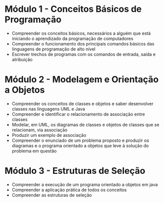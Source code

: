 # Módulo 1 - Conceitos Básicos de Programação

* Compreender os conceitos básicos, necessários a alguém que está iniciando o aprendizado da programação de computadores
* Compreender o funcionamento dos principais comandos básicos das linguagens de programação de alto nível
* Escrever trechos de programas com os comandos de entrada, saída e atribuição

# Módulo 2 - Modelagem e Orientação a Objetos

* Compreender os conceitos de classes e objetos e saber desenvolver classes nas linguagens UML e Java
* Compreender e identificar o relacionamento de associação entre classes
* Modelar, em UML, os diagramas de classes e objetos de classes que se relacionam, via associação
* Produzir um exemplo de associação
* Compreender o enunciado de um problema proposto e produzir os diagramas e o programa orientado a objetos que leve à solução do problema em questão

# Módulo 3 - Estruturas de Seleção

* Compreender a execução de um programa orientado a objetos em java
* Compreender a aplicação prática de todos os conceitos
* Compreender as estruturas de seleção
